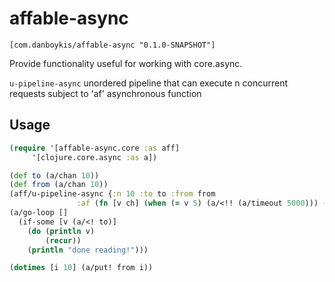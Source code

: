 # affable-async

```[com.danboykis/affable-async "0.1.0-SNAPSHOT"]```

Provide functionality useful for working with core.async.

`u-pipeline-async` unordered pipeline that can execute n concurrent requests subject to 'af' asynchronous function

## Usage

```clojure
(require '[affable-async.core :as aff]
	 '[clojure.core.async :as a])

(def to (a/chan 10))
(def from (a/chan 10))
(aff/u-pipeline-async {:n 10 :to to :from from
		       :af (fn [v ch] (when (= v 5) (a/<!! (a/timeout 5000))) (a/put! ch (* 2 v)) (a/close! ch))})
(a/go-loop []
  (if-some [v (a/<! to)]
    (do (println v)
    	(recur))
    (println "done reading!")))

(dotimes [i 10] (a/put! from i))
```
